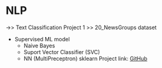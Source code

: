 # NLP

->> Text Classification
Project 1 >> 20_NewsGroups dataset
  - Supervised ML model
    - Naive Bayes
    - Suport Vector Classifier (SVC)
    - NN (MultiPreceptron) sklearn
Project link: [GitHub](https://github.com/skmisht/NLP/blob/f2e68e089bba956271a07cc831383c8c53f134f6/TextClassification/20NewsGroup_classification.ipynb)
